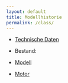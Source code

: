 ```yaml
---
layout: default
title: Modellhistorie
permalink: /class/
---
```


* [Technische Daten](https://de.wikipedia.org/wiki/BMW_E36#Ottomotoren)
* Bestand: 

* [Modell](https://de.wikipedia.org/wiki/BMW_E36)
* [Motor](https://de.wikipedia.org/wiki/BMW_M52)


